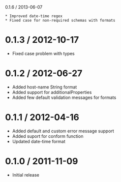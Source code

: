 0.1.6 / 2013-06-07

	* Improved date-time regex
	* Fixed case for non-required schemas with formats 

0.1.3 / 2012-10-17
==================

  * Fixed case problem with types

0.1.2 / 2012-06-27
==================

  * Added host-name String format
  * Added support for additionalProperties
  * Added few default validation messages for formats

0.1.1 / 2012-04-16
==================

  * Added default and custom error message support
  * Added suport for conform function
  * Updated date-time format

0.1.0 / 2011-11-09
=================

  * Initial release

